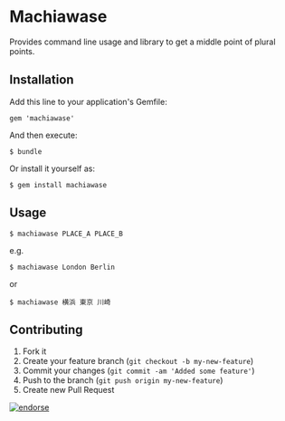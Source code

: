 # Machiawase

Provides command line usage and library to get a middle point of plural points.

## Installation

Add this line to your application's Gemfile:

    gem 'machiawase'

And then execute:

    $ bundle

Or install it yourself as:

    $ gem install machiawase

## Usage

    $ machiawase PLACE_A PLACE_B
    
e.g.

    $ machiawase London Berlin
    
or
    
    $ machiawase 横浜 東京 川崎

## Contributing

1. Fork it
2. Create your feature branch (`git checkout -b my-new-feature`)
3. Commit your changes (`git commit -am 'Added some feature'`)
4. Push to the branch (`git push origin my-new-feature`)
5. Create new Pull Request

[![endorse](http://api.coderwall.com/zakuni/endorsecount.png)](http://coderwall.com/zakuni)
